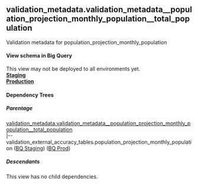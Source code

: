 ## validation_metadata.validation_metadata__population_projection_monthly_population__total_population
Validation metadata for population_projection_monthly_population

#### View schema in Big Query
This view may not be deployed to all environments yet.<br/>
[**Staging**](https://console.cloud.google.com/bigquery?pli=1&p=recidiviz-staging&page=table&project=recidiviz-staging&d=validation_metadata&t=validation_metadata__population_projection_monthly_population__total_population)
<br/>
[**Production**](https://console.cloud.google.com/bigquery?pli=1&p=recidiviz-123&page=table&project=recidiviz-123&d=validation_metadata&t=validation_metadata__population_projection_monthly_population__total_population)
<br/>

#### Dependency Trees

##### Parentage
[validation_metadata.validation_metadata\__population_projection_monthly_population\__total_population](../validation_metadata/validation_metadata__population_projection_monthly_population__total_population.md) <br/>
|--validation_external_accuracy_tables.population_projection_monthly_population ([BQ Staging](https://console.cloud.google.com/bigquery?pli=1&p=recidiviz-staging&page=table&project=recidiviz-staging&d=validation_external_accuracy_tables&t=population_projection_monthly_population)) ([BQ Prod](https://console.cloud.google.com/bigquery?pli=1&p=recidiviz-123&page=table&project=recidiviz-123&d=validation_external_accuracy_tables&t=population_projection_monthly_population)) <br/>


##### Descendants
This view has no child dependencies.
